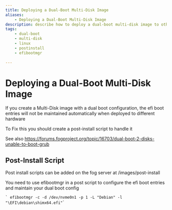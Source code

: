 ```yaml
---
title: Deploying a Dual-Boot Multi-Disk Image
aliases:
    - Deploying a Dual-Boot Multi-Disk Image
description: describe how to deploy a dual-boot multi-disk image to other devices
tags:
    - dual-boot
    - multi-disk
    - linux
    - postinstall
    - efibootmgr
    
---
```


# Deploying a Dual-Boot Multi-Disk Image


If you create a Multi-Disk image with a dual boot configuration, the efi
boot entries will not be maintained automatically when deployed to
different hardware

To Fix this you should create a post-install script to handle it

See also
<https://forums.fogproject.org/topic/16703/dual-boot-2-disks-unable-to-boot-grub>

## Post-Install Script

Post install scripts can be added on the fog server at
/images/post-install

You need to use efibootmgr in a post script to configure the efi boot
entries and maintain your dual boot config

`` ` efibootmgr -c -d /dev/nvme0n1 -p 1 -L "Debian" -l "\EFI\debian\shimx64.efi" ``\`
